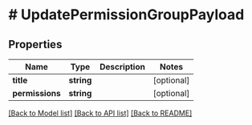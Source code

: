 # # UpdatePermissionGroupPayload

## Properties

Name | Type | Description | Notes
------------ | ------------- | ------------- | -------------
**title** | **string** |  | [optional]
**permissions** | **string** |  | [optional]

[[Back to Model list]](../../README.md#models) [[Back to API list]](../../README.md#endpoints) [[Back to README]](../../README.md)
